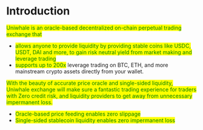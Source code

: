 # Introduction

<mark style="color:green;">Uniwhale is an oracle-based decentralized on-chain perpetual trading exchange that</mark>&#x20;

* <mark style="color:green;">allows anyone to provide liquidity by providing stable coins like USDC, USDT, DAI and more, to gain risk neutral yield from market making and leverage trading</mark>
* <mark style="color:green;">supports up to 200x</mark> leverage trading on BTC, ETH, and more mainstream crypto assets directly from your wallet.

<mark style="color:green;">With the beauty of accurate price oracle and single-sided liquidity, Uniwhale exchange will make sure a fantastic trading experience for traders with Zero credit risk, and liquidity providers to get away from unnecessary impermanent loss.</mark>

* <mark style="color:green;">Oracle-based price feeding enables zero slippage</mark>&#x20;
* <mark style="color:green;">Single-sided stablecoin liquidity enables zero impermanent loss</mark>

####
